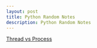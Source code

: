 ```yaml
---
layout: post
title: Python Random Notes
description: Python Random Notes
---
```


[Thread vs Process](https://baliuzeger.github.io/sjl/blog/2022/Python_thread_process)
